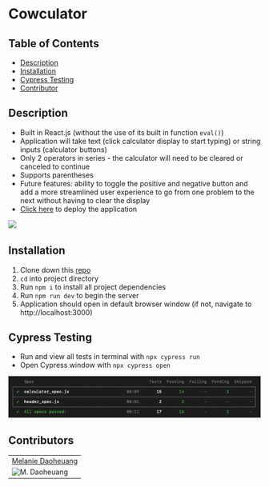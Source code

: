 # Cowculator 

## Table of Contents
* [Description](#description)
* [Installation](#installation)
* [Cypress Testing](#cypress)
* [Contributor](#contributor) 

<a name="description"></a>
## Description
- Built in React.js (without the use of its built in function `eval()`)
- Application will take text (click calculator display to start typing) or string inputs (calculator buttons)
- Only 2 operators in series - the calculator will need to be cleared or canceled to continue 
- Supports parentheses
- Future features: ability to toggle the positive and negative button and add a more streamlined user experience to go from one problem to the next without having to clear the display
-  [Click here](https://vidmob-cowculator.herokuapp.com/) to deploy the application
 
<img src="https://media.giphy.com/media/5FkJhiTrw9mY5PL10l/giphy.gif">                                                                              
                                                                                           
                                                                                           
<a name="installation"></a>
## Installation
1. Clone down this [repo](https://github.com/daomeow/cowculator)
2. `cd` into project directory
3. Run `npm i` to install all project dependencies
4. Run `npm run dev` to begin the server
5. Application should open in default browser window (if not, navigate to http://localhost:3000)

<a name="cypress"></a>
## Cypress Testing 
- Run and view all tests in terminal with `npx cypress run`
- Open Cypress window with `npx cypress open`

![cypress](./public/cypress.png)

<a name="contributor"></a>
## Contributors
<table>
    <tr>
        <td><a href="https://github.com/daomeow">Melanie Daoheuang</td>
    </tr>
    <tr>
      <td><img src="https://avatars.githubusercontent.com/u/72346536?v=4" alt="M. Daoheuang" width="125" height="auto" /></td>
</table>
